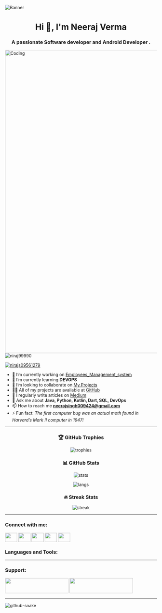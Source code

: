 ![Banner](https://blogger.googleusercontent.com/img/b/R29vZ2xl/AVvXsEjRCxl7GGxflQoamqaucgrH0IikHkeGrPHycfiCBAN8lU4ES7LEPkhwMOKkctGsQvP9kZXP3J5qN-xVAItkFi0er8kuJs26gVf2kwAjKcl7EeLvBSkwXveqWpWMx_kD8lryE1hmUdyk6HWJCNo_eaJ7GjoyW6UQVEfddVUJWdbrID7p30qxB3p3B22y/s1600/Android%20Devs%20Banner%20.png)

<h1 align="center">Hi 👋, I'm Neeraj Verma</h1>
<h3 align="center">A passionate Software developer and Android Developer . </h3>
<img align="right" alt="Coding" width="1000" 
src="https://user-images.githubusercontent.com/74038190/225813708-98b745f2-7d22-48cf-9150-083f1b00d6c9.gif">

<p align="left"> <img src="https://komarev.com/ghpvc/?username=niraj99990&label=Profile%20views&color=0e75b6&style=flat" alt="niraj99990" /> </p>

<p align="left"> <a href="https://twitter.com/nirajs09561279" target="blank"><img src="https://img.shields.io/twitter/follow/nirajs09561279?logo=twitter&style=for-the-badge" alt="nirajs09561279" /></a> </p>

- 🔭 I’m currently working on [Employees_Management_system](https://github.com/Mr-fire-09/Employees_Management_system-.git)  
- 🌱 I’m currently learning **DEVOPS**  
- 👯 I’m looking to collaborate on [My Projects](https://github.com/Mr-fire-09)  
- 👨‍💻 All of my projects are available at [GitHub](https://github.com/)  
- 📝 I regularly write articles on [Medium](https://medium.com/)  
- 💬 Ask me about **Java, Python, Kotlin, Dart, SQL, DevOps**  
- 📫 How to reach me **neerajsingh009424@gmail.com**  
- ⚡ Fun fact: *The first computer bug was an actual moth found in Harvard’s Mark II computer in 1947!*  

---

<!-- GitHub Trophies -->
<h3 align="center">🏆 GitHub Trophies</h3>
<p align="center">
  <img src="https://github-profile-trophy.vercel.app/?username=niraj99990&theme=algolia&no-frame=true&no-bg=true&margin-w=15&margin-h=15&row=2&column=4" alt="trophies" />
</p>

<!-- GitHub Stats -->
<h3 align="center">📊 GitHub Stats</h3>
<p align="center">
  <img src="https://github-readme-stats.vercel.app/api?username=niraj99990&show_icons=true&theme=algolia" alt="stats" />
</p>

<!-- Top Languages -->
<p align="center">
  <img src="https://github-readme-stats.vercel.app/api/top-langs/?username=niraj99990&layout=compact&theme=algolia" alt="langs" />
</p>

<!-- Streak Stats -->
<h3 align="center">🔥 Streak Stats</h3>
<p align="center">
  <img src="https://github-readme-streak-stats.herokuapp.com/?user=niraj99990&theme=algolia" alt="streak" />
</p>

---

<h3 align="left">Connect with me:</h3>
<p align="left">
<a href="https://twitter.com/nirajs09561279"><img align="center" src="https://raw.githubusercontent.com/rahuldkjain/github-profile-readme-generator/master/src/images/icons/Social/twitter.svg" height="30" width="40" /></a>
<a href="https://linkedin.com/in/neeraj-verma-09april2004"><img align="center" src="https://raw.githubusercontent.com/rahuldkjain/github-profile-readme-generator/master/src/images/icons/Social/linked-in-alt.svg" height="30" width="40" /></a>
<a href="https://instagram.com/niraj_singh6_"><img align="center" src="https://raw.githubusercontent.com/rahuldkjain/github-profile-readme-generator/master/src/images/icons/Social/instagram.svg" height="30" width="40" /></a>
<a href="https://medium.com/@neerajsingh009424"><img align="center" src="https://raw.githubusercontent.com/rahuldkjain/github-profile-readme-generator/master/src/images/icons/Social/medium.svg" height="30" width="40" /></a>
<a href="https://www.leetcode.com/neeraj8945"><img align="center" src="https://raw.githubusercontent.com/rahuldkjain/github-profile-readme-generator/master/src/images/icons/Social/leet-code.svg" height="30" width="40" /></a>
</p>

<h3 align="left">Languages and Tools:</h3>
<p align="left">
<!-- keep your tools icons here -->
</p>

---

<h3 align="left">Support:</h3>
<p><a href="https://www.buymeacoffee.com/Niraj"> <img src="https://cdn.buymeacoffee.com/buttons/v2/default-yellow.png" height="50" width="210" /></a>
<a href="https://ko-fi.com/Niraj"> <img src="https://cdn.ko-fi.com/cdn/kofi3.png?v=3" height="50" width="210" /></a></p>

---

<picture>
<source media="(prefers-color-scheme: dark)" srcset="https://raw.githubusercontent.com/tobiasmeyhoefer/tobiasmeyhoefer/output/github-snake-dark.svg"/>
<source media="(prefers-color-scheme: light)" srcset="https://raw.githubusercontent.com/tobiasmeyhoefer/tobiasmeyhoefer/output/github-snake.svg"/>
<img alt="github-snake" src="https://raw.githubusercontent.com/tobiasmeyhoefer/tobiasmeyhoefer/output/github-snake.svg"/>
</picture>
